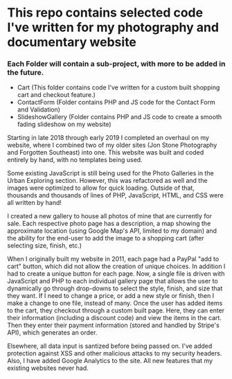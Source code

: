 # This repo contains selected code I've written for my photography and documentary website

### Each Folder will contain a sub-project, with more to be added in the future.
* Cart (This folder contains code I've written for a custom built shopping cart and checkout feature.)
* ContactForm (Folder contains PHP and JS code for the Contact Form and Validation)
* SlideshowGallery (Folder contains PHP and JS code to create a smooth fading slideshow on my website)

Starting in late 2018 through early 2019 I completed an overhaul on my website, where I combined two of my older sites (Jon Stone Photography and Forgotten Southeast) into one. This website was built and coded entirely by hand, with no templates being used. 

Some existing JavaScript is still being used for the Photo Galleries in the Urban Exploring section. However, this was refactored as well and the images were optimized to allow for quick loading. Outside of that, thousands and thousands of lines of PHP, JavaScript, HTML, and CSS were all written by hand!

I created a new gallery to house all photos of mine that are currently for sale. Each respective photo page has a description, a map showing the approximate location (using Google Map's API, limited to my domain) and the ability for the end-user to add the image to a shopping cart (after selecting size, finish, etc.)

When I originally built my website in 2011, each page had a PayPal "add to cart" button, which did not allow the creation of unique choices. In addition I had to create a unique button for each page. Now, a single file is driven with JavaScript and PHP to each individual gallery page that allows the user to dynamically go through drop-downs to select the style, finish, and size that they want. If I need to change a price, or add a new style or finish, then I make a change to one file, instead of many. Once the user has added items to the cart, they checkout through a custom built page. Here, they can enter their information (including a discount code) and view the items in the cart. Then they enter their payment information (stored and handled by Stripe's API), which generates an order.

Elsewhere, all data input is santized before being passed on. I've added protection against XSS and other malicious attacks to my security headers. Also, I have added Google Analytics to the site. All new features that my existing websites never had.